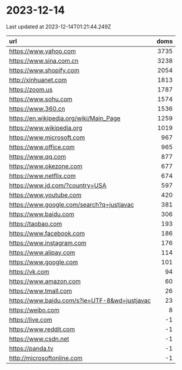# 2023-12-14

<!-- BEGIN -->
Last updated at 2023-12-14T01:21:44.249Z

url | doms
:- | -:
https://www.yahoo.com | 3735
https://www.sina.com.cn | 3238
https://www.shopify.com | 2054
http://xinhuanet.com | 1813
https://zoom.us | 1787
https://www.sohu.com | 1574
https://www.360.cn | 1536
https://en.wikipedia.org/wiki/Main_Page | 1259
https://www.wikipedia.org | 1019
https://www.microsoft.com | 967
https://www.office.com | 965
https://www.qq.com | 877
https://www.okezone.com | 677
https://www.netflix.com | 674
https://www.jd.com/?country=USA | 597
https://www.youtube.com | 420
https://www.google.com/search?q=justjavac | 381
https://www.baidu.com | 306
https://taobao.com | 193
https://www.facebook.com | 186
https://www.instagram.com | 176
https://www.alipay.com | 114
https://www.google.com | 101
https://vk.com | 94
https://www.amazon.com | 60
https://www.tmall.com | 26
https://www.baidu.com/s?ie=UTF-8&wd=justjavac | 23
https://weibo.com | 8
https://live.com | -1
https://www.reddit.com | -1
https://www.csdn.net | -1
https://panda.tv | -1
http://microsoftonline.com | -1
<!-- END -->
